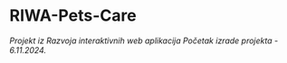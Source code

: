 # RIWA-Pets-Care
*Projekt iz Razvoja interaktivnih web aplikacija*
*Početak izrade projekta - 6.11.2024.*
<template>
  <q-page padding>
    <div class="q-pa-md">
      <q-table
        separator="horizontal"
        title="Popis knjiga"
        title-class="text-h4 text-bold text-red-9"
        :rows="books"
        :columns="columns"
        row-key="id"
        table-class="text-black"
        table-style="border: 3px solid black;"
        table-header-style="height: 65px"
        table-header-class="bg-red-2"
        bordered
        flat
        square
        :pagination="pagination"
      >
        <template v-slot:header="props">
          <q-tr :props="props">
            <q-th
              v-for="col in props.cols"
              :key="col.name"
              :props="props"
            >
              {{ col.label }}
            </q-th>
          </q-tr>
        </template>
        <template v-slot:body="props">
          <q-tr :props="props">
            <q-td v-for="col in props.cols" :key="col.name" :props="props">
              <span v-if="col.name !== 'slika' && col.name !== 'opis'">
                {{ col.value }}
              </span>
              <div v-if="col.name === 'opis'">
                <div class="tbl_opis">
                  {{ props.row.opis }}
                </div>
              </div>
              <q-img
                :src="props.row.slika"
                v-if="col.name === 'slika'"
                size="100px"
                class="shadow-10"
              />
            </q-td>
          </q-tr>
        </template>
      </q-table>
    </div>
  </q-page>
</template>

<script>
import { ref } from 'vue';
import axios from 'axios';

const style1 = {
  fontSize: '18px'
};

const style2 = {
  fontSize: '24px'
};

const columns = [
  {
    name: 'id',
    label: 'id',
    field: 'id',
    align: 'left',
    sortable: true,
    style: style1,
    headerStyle: style2
  },
  {
    name: 'naslov',
    label: 'naslov',
    field: 'naslov',
    align: 'left',
    sortable: true,
    style: style1,
    headerStyle: style2
  },
  {
    name: 'autor',
    label: 'autor',
    field: 'autor',
    align: 'left',
    style: style1,
    headerStyle: style2
  },
  {
    name: 'opis',
    label: 'opis',
    field: 'opis',
    align: 'left',
    style: style1,
    headerStyle: style2
  },
  {
    name: 'slika',
    label: 'slika',
    field: 'slika',
    align: 'center',
    style: style1,
    headerStyle: style2
  },
  {
    name: 'stanje',
    label: 'stanje',
    field: 'stanje',
    align: 'center',
    style: style1,
    headerStyle: style2
  }
];

export default {
  setup() {
    const books = ref([]);
    const pagination = ref({
      rowsPerPage: 10
    });

    const loadBooks = async () => {
      try {
        const response = await axios.get('http://localhost:3000/api/knjiga');
        books.value = response.data || [];
      } catch (error) {
        console.error("Greška pri učitavanju knjiga:", error);
      }
    };

    // Load books when the component is mounted
    loadBooks();

    return {
      columns,
      books,
      pagination
    };
  }
};
</script>
